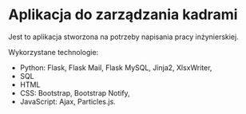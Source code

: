 # Aplikacja do zarządzania kadrami

Jest to aplikacja stworzona na potrzeby napisania pracy inżynierskiej. 

Wykorzystane technologie:
  - Python:
      Flask,
      Flask Mail,
      Flask MySQL,
      Jinja2,
      XlsxWriter,
  - SQL
  - HTML
  - CSS:
    Bootstrap,
    Bootstrap Notify,
  - JavaScript:
    Ajax,
    Particles.js.
